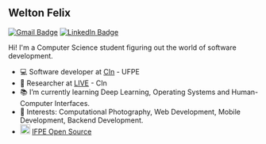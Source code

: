 ## Welton Felix
[![Gmail Badge](https://img.shields.io/badge/-Gmail-c14438?style=flat-square&logo=Gmail&logoColor=white&link=mailto:wplf@cin.ufpe.br)](mailto:wplf@cin.ufpe.br)
[![LinkedIn Badge](https://img.shields.io/badge/-LinkedIn-2867B2?style=flat-square&labelColor=2867B2&logo=linkedin&logoColor=white&link=https://www.linkedin.com/in/weltonfelix/)](https://www.linkedin.com/in/weltonfelix/)

Hi! I'm a Computer Science student figuring out the world of software development.

- :computer: Software developer at [CIn](https://www.cin.ufpe.br/) - UFPE
- :car: Researcher at [LIVE](http://live.cin.ufpe.br/) - CIn
- :books: I’m currently learning Deep Learning, Operating Systems and Human-Computer Interfaces.
- :pushpin: Interests: Computational Photography, Web Development, Mobile Development, Backend Development.
- <img src="https://github.com/ifpeopensource.png" width="20px"/> [IFPE Open Source](https://ifpeopensource.com.br)
